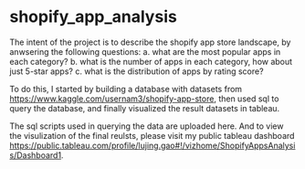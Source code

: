 # shopify_app_analysis

The intent of the project is to describe the shopify app store landscape, by anwsering the following questions:
  a. what are the most popular apps in each category?
  b. what is the number of apps in each category, how about just 5-star apps?
  c. what is the distribution of apps by rating score?

To do this, I started by building a database with datasets from https://www.kaggle.com/usernam3/shopify-app-store, then used sql to query the database, and finally visualized the result datasets in tableau.

The sql scripts used in querying the data are uploaded here. And to view the visulization of the final reulsts, please visit my public tableau dashboard https://public.tableau.com/profile/lujing.gao#!/vizhome/ShopifyAppsAnalysis/Dashboard1.
